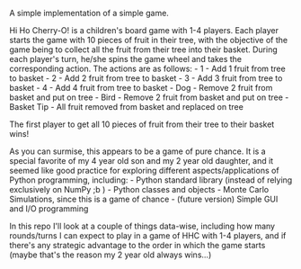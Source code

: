 A simple implementation of a simple game.

Hi Ho Cherry-O! is a children's board game with 1-4 players.
Each player starts the game with 10 pieces of fruit in their tree, with the objective of the game being to collect all the fruit from their tree into their basket.
During each player's turn, he/she spins the game wheel and takes the corresponding action. 
The actions are as follows:
    - 1 - Add 1 fruit from tree to basket
    - 2 - Add 2 fruit from tree to basket
    - 3 - Add 3 fruit from tree to basket
    - 4 - Add 4 fruit from tree to basket
    - Dog - Remove 2 fruit from basket and put on tree
    - Bird - Remove 2 fruit from basket and put on tree
    - Basket Tip - All fruit removed from basket and replaced on tree

The first player to get all 10 pieces of fruit from their tree to their basket wins!

As you can surmise, this appears to be a game of pure chance. It is a special favorite of my 4 year old son and my 2 year old daughter, and it seemed like good practice for exploring different aspects/applications of Python programming, including:
    - Python standard library (instead of relying exclusively on NumPy ;b )
    - Python classes and objects
    - Monte Carlo Simulations, since this is a game of chance
    - (future version) Simple GUI and I/O programming

In this repo I'll look at a couple of things data-wise, including how many rounds/turns I can expect to play in a game of HHC with 1-4 players, and if there's any strategic advantage to the order in which the game starts (maybe that's the reason my 2 year old always wins...)


